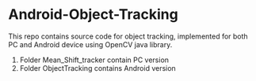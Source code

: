 # Android-Object-Tracking
This repo contains source code for object tracking, implemented for both PC and Android device using OpenCV java library.
1. Folder Mean_Shift_tracker contain PC version
2. Folder ObjectTracking contains Android version

